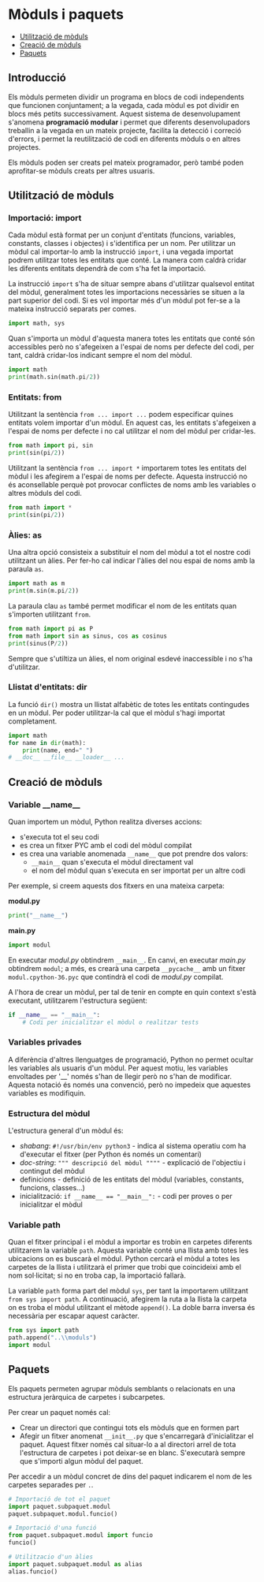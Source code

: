# Mòduls i paquets

* [Utilització de mòduls](#utilitzaci-de-mduls)
* [Creació de mòduls](#creaci-de-mduls)
* [Paquets](#paquets)

## Introducció

Els mòduls permeten dividir un programa en blocs de codi independents que funcionen conjuntament; 
a la vegada, cada mòdul es pot dividir en blocs més petits successivament.
Aquest sistema de desenvolupament s'anomena **programació modular** i permet que diferents
desenvolupadors treballin a la vegada en un mateix projecte, facilita la detecció i correció d'errors, 
i permet la reutilització de codi en diferents mòduls o en altres projectes.

Els mòduls poden ser creats pel mateix programador,
però també poden aprofitar-se mòduls creats per altres usuaris.

## Utilització de mòduls

### Importació: import

Cada mòdul està format per un conjunt d'entitats (funcions, variables, constants, classes i objectes) i s'identifica per un nom.
Per utilitzar un mòdul cal importar-lo amb la instrucció `import`, i una vegada importat podrem utilitzar totes les entitats que conté.
La manera com caldrà cridar les diferents entitats dependrà de com s'ha fet la importació.

La instrucció `import` s'ha de situar sempre abans d'utilitzar qualsevol entitat del mòdul, 
generalment totes les importacions necessàries se situen a la part superior del codi.
Si es vol importar més d'un mòdul pot fer-se a la mateixa instrucció separats per comes.
```python
import math, sys
```

Quan s'importa un mòdul d'aquesta manera totes les entitats que conté són accessibles però no s'afegeixen a l'espai de noms
per defecte del codi, per tant, caldrà cridar-los indicant sempre el nom del mòdul.
```python
import math
print(math.sin(math.pi/2))
```

### Entitats: from

Utilitzant la sentència `from ... import ...` podem especificar quines entitats volem importar d'un mòdul.
En aquest cas, les entitats s'afegeixen a l'espai de noms per defecte i no cal utilitzar el nom del mòdul per cridar-les.

```python
from math import pi, sin
print(sin(pi/2))
``` 

Utilitzant la sentència `from ... import *` importarem totes les entitats del mòdul i les afegirem a l'espai de noms per defecte.
Aquesta instrucció no és aconsellable perquè pot provocar conflictes de noms amb les variables o altres mòduls del codi.
```python
from math import *
print(sin(pi/2))
```

### Àlies: as

Una altra opció consisteix a substituir el nom del mòdul a tot el nostre codi utilitzant un àlies.
Per fer-ho cal indicar l'àlies del nou espai de noms amb la paraula `as`.
```python
import math as m
print(m.sin(m.pi/2))
```

La paraula clau `as` també permet modificar el nom de les entitats quan s'importen utilitzant `from`.
```python
from math import pi as P
from math import sin as sinus, cos as cosinus
print(sinus(P/2))
```

Sempre que s'utiltiza un àlies, el nom original esdevé inaccessible i no s'ha d'utilitzar.

### Llistat d'entitats: dir

La funció `dir()` mostra un llistat alfabètic de totes les entitats contingudes en un mòdul.
Per poder utilitzar-la cal que el mòdul s'hagi importat completament.
```python
import math
for name in dir(math):
    print(name, end=" ")
# __doc__ __file__ __loader__ ...
```

## Creació de mòduls

### Variable \_\_name\_\_

Quan importem un mòdul, Python realitza diverses accions:

* s'executa tot el seu codi
* es crea un fitxer PYC amb el codi del mòdul compilat
* es crea una variable anomenada `__name__` que pot prendre dos valors:
    - `__main__` quan s'executa el mòdul directament val 
    - el nom del mòdul quan s'executa en ser importat per un altre codi

Per exemple, si creem aquests dos fitxers en una mateixa carpeta:

**modul.py**
```python
print("__name__")
```

**main.py**
```python
import modul
```
En executar *modul.py* obtindrem `__main__`.
En canvi, en executar *main.py* obtindrem `modul`; a més, es crearà una carpeta `__pycache__` amb un fitxer `modul.cpython-36.pyc`
que contindrà el codi de *modul.py* compilat.

A l'hora de crear un mòdul, per tal de tenir en compte en quin context s'està executant, utilitzarem l'estructura següent:
```python
if __name__ == "__main__":
    # Codi per inicialitzar el mòdul o realitzar tests
```

### Variables privades

A diferència d'altres llenguatges de programació, Python no permet ocultar les variables als usuaris d'un mòdul.
Per aquest motiu, les variables envoltades per '__' només s'han de llegir però no s'han de modificar.
Aquesta notació és només una convenció, però no impedeix que aquestes variables es modifiquin.

### Estructura del mòdul

L'estructura general d'un mòdul és:

* *shabang*: `#!/usr/bin/env python3` - indica al sistema operatiu com ha d'executar el fitxer (per Python és només un comentari)
* *doc-string*: ```""" descripció del mòdul """"``` - explicació de l'objectiu i contingut del mòdul
* definicions - definició de les entitats del mòdul (variables, constants, funcions, classes...)
* inicialització: `if __name__ == "__main__":` -  codi per proves o per inicialitzar el mòdul

### Variable path

Quan el fitxer principal i el mòdul a importar es trobin en carpetes diferents utilitzarem la variable `path`.
Aquesta variable conté una llista amb totes les ubicacions on es buscarà el mòdul.
Python cercarà el mòdul a totes les carpetes de la llista i utilitzarà el primer que trobi que coincideixi amb el nom sol·licitat;
si no en troba cap, la importació fallarà.

La variable `path` forma part del mòdul `sys`, per tant la importarem utilitzant `from sys import path`.
A continuació, afegirem la ruta a la llista la carpeta on es troba el mòdul utilitzant el mètode `append()`.
La doble barra inversa és necessària per escapar aquest caràcter.

```python
from sys import path
path.append("..\\moduls")
import modul
```

## Paquets

Els paquets permeten agrupar mòduls semblants o relacionats en una estructura jeràrquica de carpetes i subcarpetes.

Per crear un paquet només cal:
 
* Crear un directori que contingui tots els mòduls que en formen part
* Afegir un fitxer anomenat `__init__.py` que s'encarregarà d'inicialitzar el paquet.
Aquest fitxer només cal situar-lo a al directori arrel de tota l'estructura de carpetes i pot deixar-se en blanc.
S'executarà sempre que s'importi algun mòdul del paquet.

Per accedir a un mòdul concret de dins del paquet indicarem el nom de les carpetes separades per `.`.

```python
# Importació de tot el paquet
import paquet.subpaquet.modul
paquet.subpaquet.modul.funcio()

# Importació d'una funció
from paquet.subpaquet.modul import funcio
funcio()

# Utilitzacio d'un àlies
import paquet.subpaquet.modul as alias
alias.funcio()
```